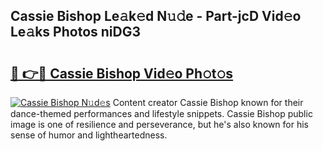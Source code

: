 ## Cassie Bishop Le𝚊k𝚎d N𝚞𝚍e - Part-jcD Vid𝚎o Le𝚊ks Photos niDG3

# <h2><a href="http://fbfvf1j.evod.top/?m=Cassie+Bishop">🔗 👉🔴 Cassie Bishop Vid𝚎o Ph𝚘t𝚘s</a></h2>

[![Cassie Bishop N𝚞d𝚎s](https://i.imgur.com/8V9OHl7.gif)](http://fbfvf1j.evod.top/?m=Cassie+Bishop)
Content creator Cassie Bishop known for their dance-themed performances and lifestyle snippets. Cassie Bishop public image is one of resilience and perseverance, but he's also known for his sense of humor and lightheartedness. 
